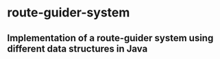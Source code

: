 # route-guider-system
## Implementation of a route-guider system using different data structures in Java
